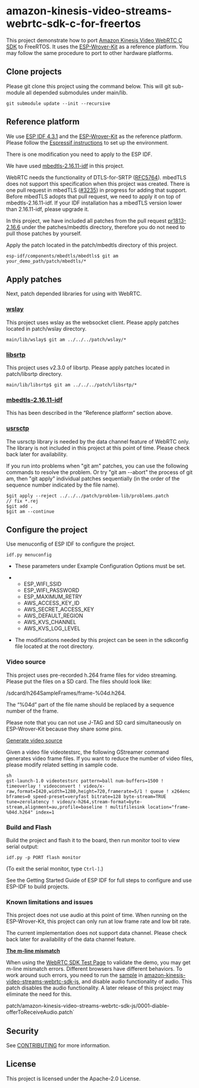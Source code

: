 # amazon-kinesis-video-streams-webrtc-sdk-c-for-freertos

This project demonstrate how to port [Amazon Kinesis Video WebRTC C SDK](https://github.com/awslabs/amazon-kinesis-video-streams-webrtc-sdk-c) to FreeRTOS.  It uses the [ESP-Wrover-Kit](https://docs.espressif.com/projects/esp-idf/en/latest/esp32/hw-reference/esp32/get-started-wrover-kit.html) as a reference platform.  You may follow the same procedure to port to other hardware platforms.

## Clone projects

Please git clone this project using the command below.  This will git sub-module all depended submodules under main/lib.

```
git submodule update --init --recursive
```

## Reference platform

We use [ESP IDF 4.3.1](https://github.com/espressif/esp-idf/releases/tag/v4.3.1) and the [ESP-Wrover-Kit](https://docs.espressif.com/projects/esp-idf/en/latest/esp32/hw-reference/esp32/get-started-wrover-kit.html) as the reference platform. Please follow the [Espressif instructions](https://docs.espressif.com/projects/esp-idf/en/stable/get-started/index.html) to set up the environment. 

 There is one modification you need to apply to the ESP IDF.

We have used [mbedtls-2.16.11-idf](https://github.com/espressif/mbedtls) in this project. 

WebRTC needs the functionality of DTLS-for-SRTP ([RFC5764](https://tools.ietf.org/html/rfc5764)). mbedTLS does not support this specification when this project was created. There is one pull request in mbedTLS ([#3235](https://github.com/ARMmbed/mbedtls/pull/3235#)) in progress for adding that support.  Before mbedTLS adopts that pull request,  we need to apply it on top of mbedtls-2.16.11-idf.  If your IDF installation has a mbedTLS version lower than 2.16.11-idf, please upgrade it. 

In this project, we have included all patches from the pull request [pr1813-2.16.6](https://gitlab.linphone.org/BC/public/external/mbedtls/tree/pr1813-2.16.6) under the patches/mbedtls directory, therefore you do not need to pull those patches by yourself.  

Apply the patch located in the patch/mbedtls directory of this project.

```
esp-idf/components/mbedtls/mbedtls$ git am your_demo_path/patch/mbedtls/*
```

## Apply patches

Next, patch depended libraries for using with WebRTC.

### [wslay](https://github.com/tatsuhiro-t/wslay)

This project uses wslay as the websocket client. Please apply patches located in patch/wslay directory.

```
main/lib/wslay$ git am ../../../patch/wslay/*
```

### [libsrtp](https://github.com/cisco/libsrtp/releases/tag/v2.3.0)

This project uses v2.3.0 of libsrtp.  Please apply patches located in patch/libsrtp directory.

```
main/lib/libsrtp$ git am ../../../patch/libsrtp/*
```

### [mbedtls-2.16.11-idf](https://github.com/espressif/mbedtls)

This has been described in the “Reference platform” section above.

### [usrsctp](https://github.com/sctplab/usrsctp/commit/939d48f9632d69bf170c7a84514b312b6b42257d)

The usrsctp library is needed by the data channel feature of WebRTC only.  The library is not included in this project at this point of time. Please check back later for availability.

If you run into problems when "git am" patches, you can use the following commands to resolve the problem. Or try "git am --abort" the process of git am, then "git apply" individual patches sequentially (in the order of the sequence number indicated by the file name).

```
$git apply --reject ../../../patch/problem-lib/problems.patch
// fix *.rej
$git add .
$git am --continue
```

## Configure the project

Use menuconfig of ESP IDF to configure the project.

```
idf.py menuconfig
```

- These parameters under Example Configuration Options must be set.

- - ESP_WIFI_SSID
  - ESP_WIFI_PASSWORD
  - ESP_MAXIMUM_RETRY
  - AWS_ACCESS_KEY_ID
  - AWS_SECRET_ACCESS_KEY
  - AWS_DEFAULT_REGION
  - AWS_KVS_CHANNEL
  - AWS_KVS_LOG_LEVEL

- The modifications needed by this project can be seen in the sdkconfig file located at the root directory. 

### Video source

This project uses pre-recorded h.264 frame files for video streaming.  Please put the files on a SD card.  The files should look like:

/sdcard/h264SampleFrames/frame-%04d.h264. 

 The “%04d” part of the file name should be replaced by a sequence number of the frame.

Please note that you can not use J-TAG and SD card simultaneously on ESP-Wrover-Kit because they share some pins.

[Generate video source](https://github.com/awslabs/amazon-kinesis-video-streams-webrtc-sdk-c/blob/master/samples/h264SampleFrames/README.md)

Given a video file videotestsrc,  the following GStreamer command generates video frame files. If you want to reduce the number of video files, please modify related setting in sample code.



```
sh
gst-launch-1.0 videotestsrc pattern=ball num-buffers=1500 ! timeoverlay ! videoconvert ! video/x-raw,format=I420,width=1280,height=720,framerate=5/1 ! queue ! x264enc bframes=0 speed-preset=veryfast bitrate=128 byte-stream=TRUE tune=zerolatency ! video/x-h264,stream-format=byte-stream,alignment=au,profile=baseline ! multifilesink location="frame-%04d.h264" index=1
```

### Build and Flash

Build the project and flash it to the board, then run monitor tool to view serial output:

```
idf.py -p PORT flash monitor
```

(To exit the serial monitor, type `Ctrl-]`.)

See the Getting Started Guide of ESP IDF for full steps to configure and use ESP-IDF to build projects.

### Known limitations and issues

This project does not use audio at this point of time. When running on the ESP-Wrover-Kit, this project can only run at low frame rate and low bit rate.  

The current implementation does not support data channel. Please check back later for availability of the data channel feature.

**[The m-line mismatch](https://github.com/awslabs/amazon-kinesis-video-streams-webrtc-sdk-c/issues/803)**

When using the [WebRTC SDK Test Page](https://awslabs.github.io/amazon-kinesis-video-streams-webrtc-sdk-js/examples/index.html) to validate the demo, you may get m-line mismatch errors.  Different browsers have different behaviors.  To work around such errors, you need to run the [sample](https://github.com/awslabs/amazon-kinesis-video-streams-webrtc-sdk-js/#Development) in [amazon-kinesis-video-streams-webrtc-sdk-js](https://github.com/awslabs/amazon-kinesis-video-streams-webrtc-sdk-js), and disable audio functionality of audio. This patch disables the audio functionality.  A later release of this project may eliminate the need for this.

patch/amazon-kinesis-video-streams-webrtc-sdk-js/0001-diable-offerToReceiveAudio.patch`

## Security

See [CONTRIBUTING](CONTRIBUTING.md#security-issue-notifications) for more information.

## License

This project is licensed under the Apache-2.0 License.

